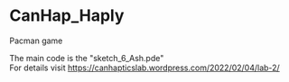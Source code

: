 # CanHap_Haply
Pacman game

The main code is the "sketch_6_Ash.pde"<br/>
For details visit https://canhapticslab.wordpress.com/2022/02/04/lab-2/
